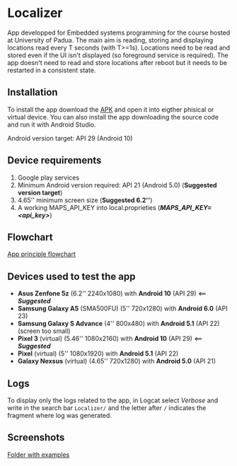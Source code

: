 # Localizer

App developped for Embedded systems programming for the course hosted at University of Padua. The main aim is reading, storing and displaying locations read every T seconds (with T>=1s). Locations need to be read and stored even if the UI isn't displayed (so foreground service is required). The app doesn't need to read and store locations after reboot but it needs to be restarted in a consistent state. 

## Installation

To install the app download the [APK](https://github.com/ilGobbo00/localizer/blob/master/APK/Localizer.apk) and open it into eigther phisical or virtual device. You can also install the app downloading the source code and run it with Android Studio.

Android version target: API 29 (Android 10)

## Device requirements

1. Google play services 
2. Minimum Android version required: API 21 (Android 5.0) (**Suggested version target**)
3. 4.65'' minimum screen size (**Suggested 6.2''**)
4. A working MAPS_API_KEY into local.proprieties (***MAPS_API_KEY=<api_key>***)

## Flowchart

[App principle flowchart](https://github.com/ilGobbo00/localizer/blob/master/SimpleFlowchart.png)

## Devices used to test the app

- **Asus Zenfone 5z** (6.2'' 2240x1080) with **Android 10** (API 29)      <== ***Suggested***
- **Samsung Galaxy A5** (SMA500FU) (5'' 720x1280) with **Android 6.0** (API 23)  
- **Samsung Galaxy S Advance** (4'' 800x480) with **Android 5.1** (API 22) (screen too small)
- **Pixel 3** (virtual) (5.46'' 1080x2160) with **Android 10** (API 29)   <== ***Suggested***
- **Pixel** (virtual) (5'' 1080x1920) with **Android 5.1** (API 22)
- **Galaxy Nexsus** (virtual) (4.65'' 720x1280) with **Android 5.0** (API 21) 

## Logs

To display only the logs related to the app, in Logcat select *Verbose* and write in the search bar `Localizer/` and the letter after `/` indicates the fragment where log was generated.

## Screenshots

[Folder with examples](https://github.com/ilGobbo00/localizer/tree/master/Screenshots)
